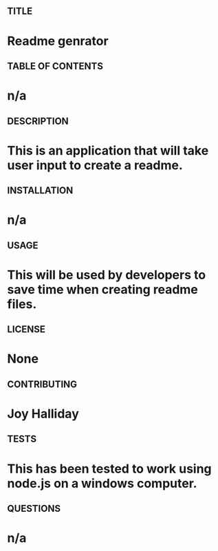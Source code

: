
  ## TITLE
  # Readme genrator 
  ## TABLE OF CONTENTS 
  # n/a
  ## DESCRIPTION
  # This is an application that will take user input to create a readme.
  ## INSTALLATION
  # n/a
  ## USAGE
  # This will be used by developers to save time when creating readme files.
  ## LICENSE
  # None
  ## CONTRIBUTING
  # Joy Halliday
  ## TESTS
  # This has been tested to work using node.js on a windows computer.
  ## QUESTIONS
  # n/a